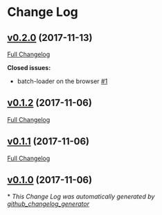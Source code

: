 # Change Log

## [v0.2.0](https://github.com/feathers-plus/batch-loader/tree/v0.2.0) (2017-11-13)
[Full Changelog](https://github.com/feathers-plus/batch-loader/compare/v0.1.2...v0.2.0)

**Closed issues:**

- batch-loader on the browser [\#1](https://github.com/feathers-plus/batch-loader/issues/1)

## [v0.1.2](https://github.com/feathers-plus/batch-loader/tree/v0.1.2) (2017-11-06)
[Full Changelog](https://github.com/feathers-plus/batch-loader/compare/v0.1.1...v0.1.2)

## [v0.1.1](https://github.com/feathers-plus/batch-loader/tree/v0.1.1) (2017-11-06)
[Full Changelog](https://github.com/feathers-plus/batch-loader/compare/v0.1.0...v0.1.1)

## [v0.1.0](https://github.com/feathers-plus/batch-loader/tree/v0.1.0) (2017-11-06)


\* *This Change Log was automatically generated by [github_changelog_generator](https://github.com/skywinder/Github-Changelog-Generator)*